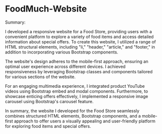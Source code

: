 # FoodMuch-Website
Summary:

I developed a responsive website for a Food Store, providing users with a convenient platform to explore a variety of food items and access detailed information about special offers. To create this website, I utilized a range of HTML structural elements, including "li," "header," "article," and "footer," in addition to incorporating various Bootstrap components.

The website's design adheres to the mobile-first approach, ensuring an optimal user experience across different devices. I achieved responsiveness by leveraging Bootstrap classes and components tailored for various sections of the website.

For an engaging multimedia experience, I integrated product YouTube videos using Bootstrap embed and modal components. Furthermore, to showcase enticing offers effectively, I implemented a responsive image carousel using Bootstrap's carousel feature.

In summary, the website I developed for the Food Store seamlessly combines structured HTML elements, Bootstrap components, and a mobile-first approach to offer users a visually appealing and user-friendly platform for exploring food items and special offers.
